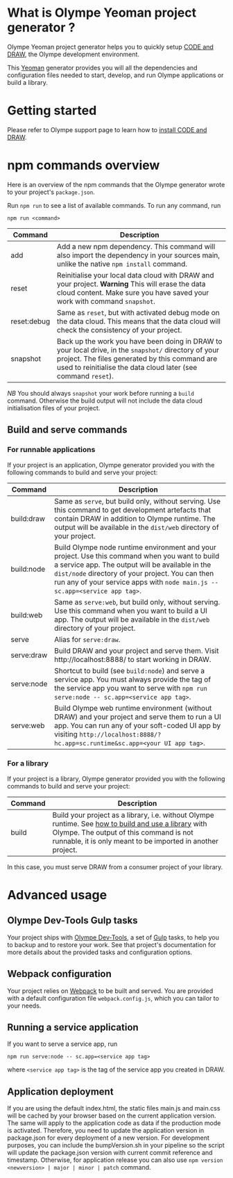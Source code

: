 # What is Olympe Yeoman project generator ?
Olympe Yeoman project generator helps you to quickly setup [CODE and DRAW](https://olympe.support/), the Olympe development environment.

This [Yeoman](https://yeoman.io/) generator provides you will all the dependencies and configuration files needed to start, develop, and run Olympe applications or build a library.

# Getting started

Please refer to Olympe support page to learn how to [install CODE and DRAW](https://olympe.support/local_install).

# npm commands overview

Here is an overview of the npm commands that the Olympe generator wrote to your project's `package.json`.

Run `npm run` to see a list of available commands. To run any command, run
```
npm run <command>
```

| Command     | Description                                                                                                                                                                                                              |
|-------------|--------------------------------------------------------------------------------------------------------------------------------------------------------------------------------------------------------------------------|
| add         | Add a new npm dependency. This command will also import the dependency in your sources main, unlike the native `npm install` command.                                                                                    |
| reset       | Reinitialise your local data cloud with DRAW and your project. **Warning** This will erase the data cloud content. Make sure you have saved your work with command `snapshot`.                                           |
| reset:debug | Same as `reset`, but with activated debug mode on the data cloud. This means that the data cloud will check the consistency of your project.                                                                             |
| snapshot    | Back up the work you have been doing in DRAW to your local drive, in the `snapshot/` directory of your project. The files generated by this command are used to reinitialise the data cloud later (see command `reset`). |

*NB* You should always `snapshot` your work before running a `build` command. Otherwise the build output will not include the data cloud initialisation files of your project.

## Build and serve commands

### For runnable applications

If your project is an application, Olympe generator provided you with the following commands to build and serve your project:

| Command    | Description                                                                                                                                                                                                                                                                          |
|------------|--------------------------------------------------------------------------------------------------------------------------------------------------------------------------------------------------------------------------------------------------------------------------------------|
| build:draw | Same as `serve`, but build only, without serving. Use this command to get development artefacts that contain DRAW in addition to Olympe runtime. The output will be available in the `dist/web` directory of your project.                                                           |
| build:node | Build Olympe node runtime environment and your project. Use this command when you want to build a service app. The output will be available in the `dist/node` directory of your project. You can then run any of your service apps with `node main.js -- sc.app=<service app tag>`. |
| build:web  | Same as `serve:web`, but build only, without serving. Use this command when you want to build a UI app. The output will be available in the `dist/web` directory of your project.                                                                                                    |
| serve      | Alias for `serve:draw`.                                                                                                                                                                                                                                                              |
| serve:draw | Build DRAW and your project and serve them. Visit http://localhost:8888/ to start working in DRAW.                                                                                                                                                                                   |
| serve:node | Shortcut to build (see `build:node`) and serve a service app. You must always provide the tag of the service app you want to serve with `npm run serve:node -- sc.app=<service app tag>`.                                                                                            |
| serve:web  | Build Olympe web runtime environment (without DRAW) and your project and serve them to run a UI app. You can run any of your soft-coded UI app by visiting `http://localhost:8888/?hc.app=sc.runtime&sc.app=<your UI app tag>`.                                                      |

### For a library

If your project is a library, Olympe generator provided you with the following commands to build and serve your project:

| Command | Description                                                                                                                                                                                                                                                                |
|---------|----------------------------------------------------------------------------------------------------------------------------------------------------------------------------------------------------------------------------------------------------------------------------|
| build   | Build your project as a library, i.e. without Olympe runtime. See [how to build and use a library](https://olympe.support/doc/docs/guides/code/first_library) with Olympe. The output of this command is not runnable, it is only meant to be imported in another project. |

In this case, you must serve DRAW from a consumer project of your library.

# Advanced usage

## Olympe Dev-Tools Gulp tasks
Your project ships with [Olympe Dev-Tools](https://www.npmjs.com/package/@olympeio/dev-tools), a set of [Gulp](https://gulpjs.com/) tasks, to help you to backup and to restore your work.
See that project's documentation for more details about the provided tasks and configuration options.

## Webpack configuration
Your project relies on [Webpack](https://webpack.js.org/) to be built and served. You are provided with a default configuration file `webpack.config.js`, which you can tailor to your needs.

## Running a service application
If you want to serve a service app, run
```console
npm run serve:node -- sc.app=<service app tag>
```
where `<service app tag>` is the tag of the service app you created in DRAW.

## Application deployment
If you are using the default index.html, the static files main.js and main.css will be cached by your browser based on the current application version. 
The same will apply to the application code as data if the production mode is activated. Therefore, you need to update the application version in package.json for every deployment of a new version.
For development purposes, you can include the bumpVersion.sh in your pipeline so the script will update the package.json version with current commit reference and timestamp. Otherwise, for application release you can also use `npm version <newversion> | major | minor | patch` command.   
